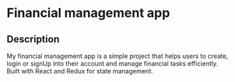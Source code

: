 # Financial management app
    


## Description 
My financial management app is a simple project that helps users to create, login or signUp into their account and  manage financial tasks efficiently. Built with React and Redux for state management.
   